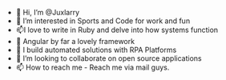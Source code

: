 - 👋 Hi, I’m @Juxlarry
- 👀 I’m interested in Sports and Code for work and fun
- 📫I love to write in Ruby and delve into how systems function
- 💞️ Angular by far a lovely framework 
- 🌱 I build automated solutions with RPA Platforms
- 💞️ I’m looking to collaborate on open source applications
- 📫 How to reach me - Reach me via mail guys. 

<!---
Juxlarry/Juxlarry is a ✨ special ✨ repository because its `README.md` (this file) appears on your GitHub profile.
You can click the Preview link to take a look at your changes.
--->
